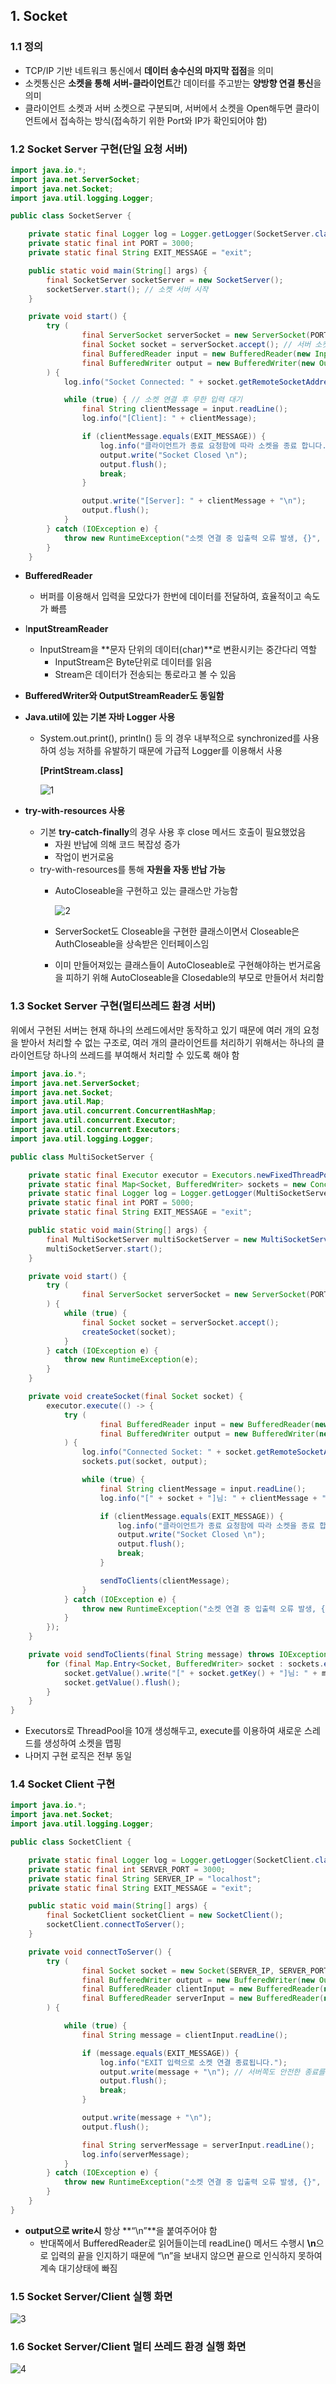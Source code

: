 ## **1. Socket**

### 1.1 정의

- TCP/IP 기반 네트워크 통신에서 **데이터 송수신의 마지막 접점**을 의미
- 소켓통신은 **소켓을 통해 서버-클라이언트**간 데이터를 주고받는 **양방향 연결 통신**을 의미
- 클라이언트 소켓과 서버 소켓으로 구분되며, 서버에서 소켓을 Open해두면 클라이언트에서 접속하는 방식(접속하기 위한 Port와 IP가 확인되어야 함)

### 1.2 Socket Server 구현(단일 요청 서버)

```java
import java.io.*;
import java.net.ServerSocket;
import java.net.Socket;
import java.util.logging.Logger;

public class SocketServer {

    private static final Logger log = Logger.getLogger(SocketServer.class.getName());
    private static final int PORT = 3000;
    private static final String EXIT_MESSAGE = "exit";

    public static void main(String[] args) {
        final SocketServer socketServer = new SocketServer();
        socketServer.start(); // 소켓 서버 시작
    }

    private void start() {
        try (
                final ServerSocket serverSocket = new ServerSocket(PORT); // 서버 소켓 오픈
                final Socket socket = serverSocket.accept(); // 서버 소켓에 대한 연결을 허용하고, 접속까지 대기
                final BufferedReader input = new BufferedReader(new InputStreamReader(socket.getInputStream()));
                final BufferedWriter output = new BufferedWriter(new OutputStreamWriter(socket.getOutputStream()));
        ) {
            log.info("Socket Connected: " + socket.getRemoteSocketAddress());

            while (true) { // 소켓 연결 후 무한 입력 대기
                final String clientMessage = input.readLine();
                log.info("[Client]: " + clientMessage);

                if (clientMessage.equals(EXIT_MESSAGE)) {
                    log.info("클라이언트가 종료 요청함에 따라 소켓을 종료 합니다.");
                    output.write("Socket Closed \n");
                    output.flush();
                    break;
                }

                output.write("[Server]: " + clientMessage + "\n");
                output.flush();
            }
        } catch (IOException e) {
            throw new RuntimeException("소켓 연결 중 입출력 오류 발생, {}", e);
        }
    }
```

- **BufferedReader**
    - 버퍼를 이용해서 입력을 모았다가 한번에 데이터를 전달하여, 효율적이고 속도가 빠름
- I**nputStreamReader**
    - InputStream을 **문자 단위의 데이터(char)**로 변환시키는 중간다리 역할
        - InputStream은 Byte단위로 데이터를 읽음
        - Stream은 데이터가 전송되는 통로라고 볼 수 있음
- **BufferedWriter와 OutputStreamReader도 동일함**
- **Java.util에 있는 기본 자바 Logger 사용**
    - System.out.print(), println() 등 의 경우 내부적으로 synchronized를 사용하여 성능 저하를 유발하기 때문에 가급적 Logger를 이용해서 사용
        
        **[PrintStream.class]**
        
        ![1](https://github.com/Hchanghyeon/programming-learn/assets/92444744/f320f9dd-aa91-4509-9e8f-99d5b010e5a6)

        
- **try-with-resources 사용**
    - 기본 **try-catch-finally**의 경우 사용 후 close 메서드 호출이 필요했었음
        - 자원 반납에 의해 코드 복잡성 증가
        - 작업이 번거로움
    - try-with-resources를 통해 **자원을 자동 반납 가능**
        - AutoCloseable을 구현하고 있는 클래스만 가능함
            
            ![2](https://github.com/Hchanghyeon/programming-learn/assets/92444744/251f7dca-ceba-4801-a0a5-90a810165819)

            
        - ServerSocket도 Closeable을 구현한 클래스이면서 Closeable은 AuthCloseable을 상속받은 인터페이스임
        - 이미 만들어져있는 클래스들이 AutoCloseable로 구현해야하는 번거로움을 피하기 위해 AutoCloseable을 Closedable의 부모로 만들어서 처리함

### 1.3 Socket Server 구현(멀티쓰레드 환경 서버)

위에서 구현된 서버는 현재 하나의 쓰레드에서만 동작하고 있기 때문에 여러 개의 요청을 받아서 처리할 수 없는 구조로, 여러 개의 클라이언트를 처리하기 위해서는 하나의 클라이언트당 하나의 쓰레드를 부여해서 처리할 수 있도록 해야 함

```java
import java.io.*;
import java.net.ServerSocket;
import java.net.Socket;
import java.util.Map;
import java.util.concurrent.ConcurrentHashMap;
import java.util.concurrent.Executor;
import java.util.concurrent.Executors;
import java.util.logging.Logger;

public class MultiSocketServer {

    private static final Executor executor = Executors.newFixedThreadPool(10);
    private static final Map<Socket, BufferedWriter> sockets = new ConcurrentHashMap<>();
    private static final Logger log = Logger.getLogger(MultiSocketServer.class.getName());
    private static final int PORT = 5000;
    private static final String EXIT_MESSAGE = "exit";

    public static void main(String[] args) {
        final MultiSocketServer multiSocketServer = new MultiSocketServer();
        multiSocketServer.start();
    }

    private void start() {
        try (
                final ServerSocket serverSocket = new ServerSocket(PORT);
        ) {
            while (true) {
                final Socket socket = serverSocket.accept();
                createSocket(socket);
            }
        } catch (IOException e) {
            throw new RuntimeException(e);
        }
    }

    private void createSocket(final Socket socket) {
        executor.execute(() -> {
            try (
                    final BufferedReader input = new BufferedReader(new InputStreamReader(socket.getInputStream()));
                    final BufferedWriter output = new BufferedWriter(new OutputStreamWriter(socket.getOutputStream()));
            ) {
                log.info("Connected Socket: " + socket.getRemoteSocketAddress());
                sockets.put(socket, output);

                while (true) {
                    final String clientMessage = input.readLine();
                    log.info("[" + socket + "]님: " + clientMessage + "\n");

                    if (clientMessage.equals(EXIT_MESSAGE)) {
                        log.info("클라이언트가 종료 요청함에 따라 소켓을 종료 합니다.");
                        output.write("Socket Closed \n");
                        output.flush();
                        break;
                    }

                    sendToClients(clientMessage);
                }
            } catch (IOException e) {
                throw new RuntimeException("소켓 연결 중 입출력 오류 발생, {}", e);
            }
        });
    }

    private void sendToClients(final String message) throws IOException {
        for (final Map.Entry<Socket, BufferedWriter> socket : sockets.entrySet()) {
            socket.getValue().write("[" + socket.getKey() + "]님: " + message + "\n");
            socket.getValue().flush();
        }
    }
}
```

- Executors로 ThreadPool을 10개 생성해두고, execute를 이용하여 새로운 스레드를 생성하여 소켓을 맵핑
- 나머지 구현 로직은 전부 동일

### 1.4 Socket Client 구현

```java
import java.io.*;
import java.net.Socket;
import java.util.logging.Logger;

public class SocketClient {

    private static final Logger log = Logger.getLogger(SocketClient.class.getName());
    private static final int SERVER_PORT = 3000;
    private static final String SERVER_IP = "localhost";
    private static final String EXIT_MESSAGE = "exit";

    public static void main(String[] args) {
        final SocketClient socketClient = new SocketClient();
        socketClient.connectToServer();
    }

    private void connectToServer() {
        try (
                final Socket socket = new Socket(SERVER_IP, SERVER_PORT);
                final BufferedWriter output = new BufferedWriter(new OutputStreamWriter(socket.getOutputStream()));
                final BufferedReader clientInput = new BufferedReader(new InputStreamReader(System.in));
                final BufferedReader serverInput = new BufferedReader(new InputStreamReader(socket.getInputStream()));
        ) {

            while (true) {
                final String message = clientInput.readLine();

                if (message.equals(EXIT_MESSAGE)) {
                    log.info("EXIT 입력으로 소켓 연결 종료됩니다.");
                    output.write(message + "\n"); // 서버쪽도 안전한 종료를 위해서 exit 명령어 전달
                    output.flush();
                    break;
                }

                output.write(message + "\n");
                output.flush();

                final String serverMessage = serverInput.readLine();
                log.info(serverMessage);
            }
        } catch (IOException e) {
            throw new RuntimeException("소켓 연결 중 입출력 오류 발생, {}", e);
        }
    }
}
```

- **output으로 write시** 항상 **“\n”**을 붙여주어야 함
    - 반대쪽에서 BufferedReader로 읽어들이는데 readLine() 메서드 수행시 **\n**으로 입력의 끝을 인지하기 때문에 “\n”을 보내지 않으면 끝으로 인식하지 못하여 계속 대기상태에 빠짐

### 1.5 Socket Server/Client 실행 화면

![3](https://github.com/Hchanghyeon/programming-learn/assets/92444744/f990b4a7-c514-44d7-b583-aee10b8e3e92)


### 1.6 Socket Server/Client 멀티 쓰레드 환경 실행 화면

![4](https://github.com/Hchanghyeon/programming-learn/assets/92444744/199b1f46-8d52-4fcd-9e86-454384f5cc1c)
